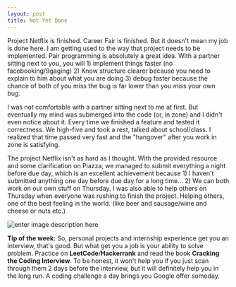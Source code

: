 ```yaml
---
layout: post
title: Not Yet Done
---
```

Project Netflix is finished. Career Fair is finished. But it doesn't mean my job is done here. I am getting used to the way that project needs to be implemented. Pair programming is absolutely a great idea. With a partner sitting next to you, you will 1) implement things faster (no facebooking/9gaging) 2) Know structure clearer because you need to explain to him about what you are doing 3) debug faster because the chance of both of you miss the bug is far lower than you miss your own bug.

I was not comfortable with a partner sitting next to me at first. But eventually my mind was submerged into the code (or, in zone) and I didn't even notice about it. Every time we finished a feature and tested it correctness. We high-five and took a rest, talked about school/class. I realized that time passed very fast and the "hangover" after you work in zone is satisfying.

The project Netflix isn't as hard as I thought. With the provided resource and some clarification on Piazza, we managed to submit everything a night before due day, which is an excellent achievement because 1) I haven't submitted anything one day before due day for a long time... 2) We can both work on our own stuff on Thursday. I was also able to help others on Thursday when everyone was rushing to finish the project. Helping others, one of the best feeling in the world. (like beer and sausage/wine and cheese or nuts etc.)

![enter image description here](http://www.thechinesequest.com/wp-content/uploads/2015/05/like-a-boss.jpg)

**Tip of the week:**
So, personal projects and internship experience get you an interview, that's good. But what get you a job is your ability to solve problem. Practice on **LeetCode**/**Hackerrank** and read the book **Cracking the Coding Interview**. To be honest, it won't help you if you just scan through them 2 days before the interview, but it will definitely help you in the long run. A coding challenge a day brings you Google offer someday.
